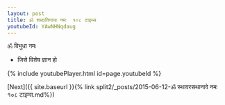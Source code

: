 ```yaml
---
layout: post
title: ॐ शब्दातिगाया नमः  १०८ टाइम्स
youtubeId: YAwNHNqdaug
---
```

 
 
 ॐ विभुधा नमः  
 
 -  जिसे विशेष ज्ञान हो 
 
  
 
  
 
 
 
 
 
 


{% include youtubePlayer.html id=page.youtubeId %}
 
[Next]({{ site.baseurl }}{% link  split2/_posts/2015-06-12-ॐ स्थावरसथानावे नमः १०८ टाइम्स.md%})
 
